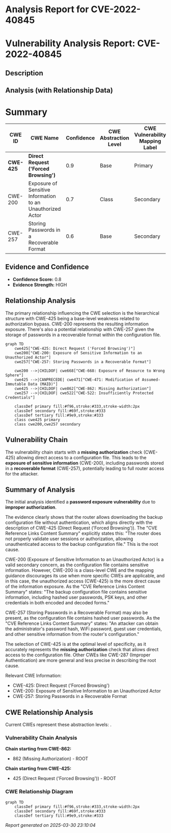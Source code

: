 # Analysis Report for CVE-2022-40845

# Vulnerability Analysis Report: CVE-2022-40845

## Description



## Analysis (with Relationship Data)

# Summary
| CWE ID | CWE Name | Confidence | CWE Abstraction Level | CWE Vulnerability Mapping Label | CWE-Vulnerability Mapping Notes |
|---|---|---|---|---|---|
| **CWE-425** | **Direct Request ('Forced Browsing')** | 0.9 | Base | Primary | Allowed |
| CWE-200 | Exposure of Sensitive Information to an Unauthorized Actor | 0.7 | Class | Secondary | Discouraged |
| CWE-257 | Storing Passwords in a Recoverable Format | 0.6 | Base | Secondary | Allowed |

## Evidence and Confidence

*   **Confidence Score:** 0.8
*   **Evidence Strength:** HIGH

## Relationship Analysis
The primary relationship influencing the CWE selection is the hierarchical structure with CWE-425 being a base-level weakness related to authorization bypass. CWE-200 represents the resulting information exposure. There's also a potential relationship with CWE-257 given the storage of passwords in a recoverable format within the configuration file.

```mermaid
graph TD
    cwe425["CWE-425: Direct Request ('Forced Browsing')"]
    cwe200["CWE-200: Exposure of Sensitive Information to an Unauthorized Actor"]
    cwe257["CWE-257: Storing Passwords in a Recoverable Format"]

    cwe200 -->|CHILDOF| cwe668["CWE-668: Exposure of Resource to Wrong Sphere"]
    cwe425 -->|CANPRECEDE| cwe471["CWE-471: Modification of Assumed-Immutable Data (MAID)"]
    cwe425 -->|CHILDOF| cwe862["CWE-862: Missing Authorization"]
    cwe257 -->|CHILDOF| cwe522["CWE-522: Insufficiently Protected Credentials"]

    classDef primary fill:#f96,stroke:#333,stroke-width:2px
    classDef secondary fill:#69f,stroke:#333
    classDef tertiary fill:#9e9,stroke:#333
    class cwe425 primary
    class cwe200,cwe257 secondary
```

## Vulnerability Chain
The vulnerability chain starts with a **missing authorization** check (CWE-425) allowing direct access to a configuration file. This leads to the **exposure of sensitive information** (CWE-200), including passwords stored in a **recoverable format** (CWE-257), potentially leading to full router access for the attacker.

## Summary of Analysis
The initial analysis identified a **password exposure vulnerability** due to **improper authorization**.

The evidence clearly shows that the router allows downloading the backup configuration file without authentication, which aligns directly with the description of CWE-425 (Direct Request ('Forced Browsing')). The "CVE Reference Links Content Summary" explicitly states this: "The router does not properly validate user sessions or authorization, allowing unauthenticated access to the backup configuration file." This is the root cause.

CWE-200 (Exposure of Sensitive Information to an Unauthorized Actor) is a valid secondary concern, as the configuration file contains sensitive information. However, CWE-200 is a class-level CWE and the mapping guidance discourages its use when more specific CWEs are applicable, and in this case, the unauthorized access (CWE-425) is the more direct cause of the information exposure. As the "CVE Reference Links Content Summary" states: "The backup configuration file contains sensitive information, including hashed user passwords, PSK keys, and other credentials in both encoded and decoded forms."

CWE-257 (Storing Passwords in a Recoverable Format) may also be present, as the configuration file contains hashed user passwords. As the "CVE Reference Links Content Summary" states: "An attacker can obtain the administrator's password hash, WiFi password, guest user credentials, and other sensitive information from the router's configuration."

The selection of CWE-425 is at the optimal level of specificity, as it accurately represents the **missing authorization** check that allows direct access to the configuration file. Other CWEs like CWE-287 (Improper Authentication) are more general and less precise in describing the root cause.

Relevant CWE Information:
- CWE-425: Direct Request ('Forced Browsing')
- CWE-200: Exposure of Sensitive Information to an Unauthorized Actor
- CWE-257: Storing Passwords in a Recoverable Format


## CWE Relationship Analysis

Current CWEs represent these abstraction levels: .


### Vulnerability Chain Analysis

**Chain starting from CWE-862:**
- 862 (Missing Authorization) - ROOT


**Chain starting from CWE-425:**
- 425 (Direct Request ('Forced Browsing')) - ROOT



### CWE Relationship Diagram

```mermaid
graph TD
    classDef primary fill:#f96,stroke:#333,stroke-width:2px
    classDef secondary fill:#69f,stroke:#333
    classDef tertiary fill:#9e9,stroke:#333
```



*Report generated on 2025-03-30 23:10:04*

